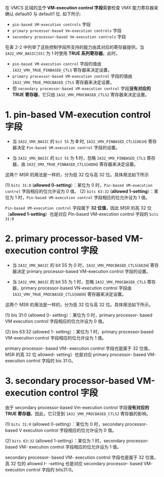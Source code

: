

在 VMCS 区域的**三个 VM-execution control 字段**需要检查 VMX 能力寄存器来确认 default0 与 default1 位. 如下所示:

* `pin-based VM-execution controls` 字段
* `primary processor-based Vm-execution controls` 字段 
* `secondary processor-based Vm-execution controls` 字段

在表 2-2 中列举了这些控制字段所支持的能力由其对应的寄存器提供。当 `IA32_VMX_BASIC[55]` 为 1 时使用 **TRUE 系列寄存器**。此时，
* `pin-based VM-execution control` 字段的值由 `IA32_VMX_TRUE_PINBASED_CTLS` 寄存器来决定设置，
* `primary processor-based VM-execution control` 字段的值由 `IA32_VMX_TRUE_PROCBASED_CTLS` 寄存器来决定设置，
* 但 `secondary processor-based VM-execution control` 字段**没有对应的 TRUE 寄存器**，它只由 `IA32_VMX_PROCBASED_CTLS2` 寄存器来决定设置。

# 1. pin-based VM-execution control 字段

* 当 `IA32_VMX_BASIC` 的 `bit 55` 为 **0** 时, `IA32_VMX_PINBASED_CTLS`(`481H`) 寄存器决定 `Pin-based VM-execution control` 字段的设置。

* 当 `IA32_VMX_BASIC` 的 `bit 55` 为 **1** 时，忽略 `IA32_VMX_PINBASED_CTLS` 寄存器，由 `IA32_VMX_TRUE_PINBASED_CTLS`(`48DH`) 寄存器来决定设置。

这两个 MSR 的用法是一样的，分为低 32 位与高 32 位。具体用法如下所示

(1) `bits 31:0` (**allowed 0-setting**）：某位为 0 时，`Pin-based VM-execution control` 字段相应的位允许设为 0 值。
(2) `bits 63:32` (**allowed 1-setting**）：某位为 1 时，`Pin-based VM-execution control` 字段相应的位允许设为 1 值。

`Pin-based VM-execution control` 字段属于 **32 位值**，因此 MSR 的高 32 位（**allowed 1-setting**）也是对应 Pin-based VM-execution control 字段的 `bits 31:0`

# 2. primary processor-based VM-execution control 字段

* 当 `IA32_VMX_BASIC` 的 bit 55 为 0 时，`IA32_VMX_PROCBASED_CTLS`(`482H`) 寄存器决定 primary processor-based VM-execution control 字段的设置。

* 当 `IA32_VMX_BASIC` 的 bit 55 为 1 时，忽略 `IA32_VMX_PROCBASED_CTLS` 寄存器，primary processor-based VN-execution control 字段由 `IA32_VMX_TRUE_PROCBASED_CTLS`(`48EH`) 寄存器来决定设置。

这两个 MSR 的用法是一样的，分为低 32 位与高 32 位。具体用法如下所示。

(1) bis 31:0 (allowed 0- setting）：某位为 0 时，primary processor- based VM  execution control 字段相应的位允许设为 0 值。

(2) bis 63:32 (allowed 1- setting）：某位为 1 时，primary processor-based VM-execution control 字段相应的位允许设为 1 值。

primary processor- based VM- execution control 字段也是属于 32 位值，MSR 的高 32 位  allowed- setting）也是对应 primary processor- based VM- execution control 字段的 bis 31:0。

# 3. secondary processor-based VM-execution control 字段

由于 secondary processor-based Vm-execution control 字段**没有对应的 TRUE 寄存器**。因此，它只受到 `IA32_VMX_PROCBASED_CTLS2` 寄存器的影响。

(1) `bits 31:0` (allowed 0-setting）：某位为 0 时，secondary processor- based V  execution control 字段相应的位允许设为 0 值。

(2) `bits 63:32` (allowed 1-setting）：某位为 1 时，secondary processor- based VM-  execution control 字段相应的位允许设为 1 值。

secondary processor- based VM- execution control 字段也是属于 32 位值，高 32 位的  allowed I- -setting 也是对应 secondary processor- based VM- execution control 字段的 bits31:0。